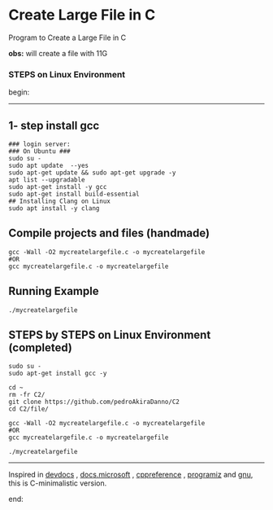# Create Large File in C


Program to Create a Large File in C


**obs:** 
will create a file with 11G





### STEPS on Linux Environment 


begin:


---



## 1- step install gcc
	### login server: 
	### On Ubuntu ### 
	sudo su - 
	sudo apt update  --yes
	sudo apt-get update && sudo apt-get upgrade -y
	apt list --upgradable
    sudo apt-get install -y gcc
	sudo apt-get install build-essential	
	## Installing Clang on Linux
	sudo apt install -y clang 






## Compile projects and files (handmade)
	gcc -Wall -O2 mycreatelargefile.c -o mycreatelargefile
	#OR
	gcc mycreatelargefile.c -o mycreatelargefile    	




## Running Example
	./mycreatelargefile   




## STEPS by STEPS on Linux Environment (completed)
    sudo su - 
    sudo apt-get install gcc -y

    cd ~
    rm -fr C2/
    git clone https://github.com/pedroAkiraDanno/C2
    cd C2/file/

	gcc -Wall -O2 mycreatelargefile.c -o mycreatelargefile
	#OR
	gcc mycreatelargefile.c -o mycreatelargefile    

	./mycreatelargefile   





---
Inspired in [devdocs](https://devdocs.io/c/) , [docs.microsoft](https://docs.microsoft.com/en-us/cpp/c-language/?view=msvc-170) , [cppreference](https://en.cppreference.com/w/c/language) , [programiz](https://www.programiz.com/c-programming) and [gnu](https://www.gnu.org/software/gnu-c-manual/gnu-c-manual.html), this is C-minimalistic version.




end: